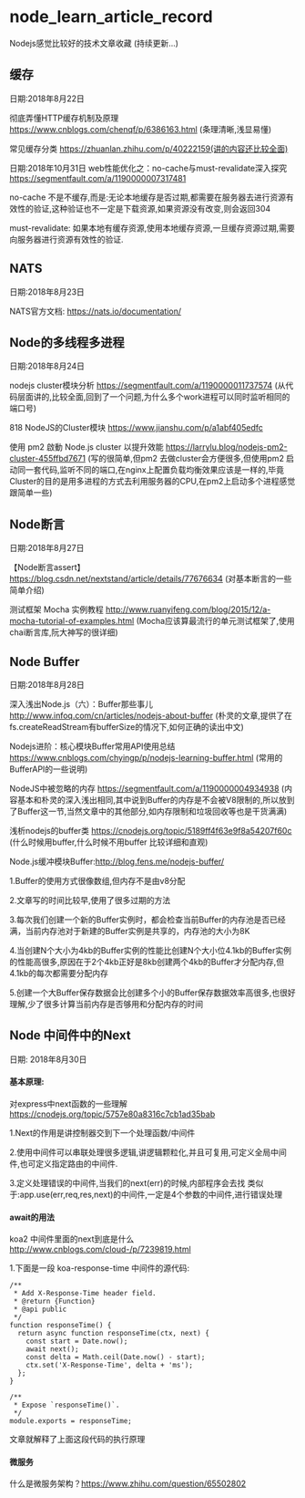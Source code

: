 # node_learn_article_record
Nodejs感觉比较好的技术文章收藏
(持续更新...)

## 缓存

日期:2018年8月22日

彻底弄懂HTTP缓存机制及原理 https://www.cnblogs.com/chenqf/p/6386163.html (条理清晰,浅显易懂)

常见缓存分类 https://zhuanlan.zhihu.com/p/40222159(讲的内容还比较全面)

日期:2018年10月31日
web性能优化之：no-cache与must-revalidate深入探究 https://segmentfault.com/a/1190000007317481 

no-cache 不是不缓存,而是:无论本地缓存是否过期,都需要在服务器去进行资源有效性的验证,这种验证也不一定是下载资源,如果资源没有改变,则会返回304

must-revalidate: 如果本地有缓存资源,使用本地缓存资源,一旦缓存资源过期,需要向服务器进行资源有效性的验证.

## NATS

日期:2018年8月23日

NATS官方文档: https://nats.io/documentation/

## Node的多线程多进程

日期:2018年8月24日

nodejs cluster模块分析 https://segmentfault.com/a/1190000011737574 (从代码层面讲的,比较全面,回到了一个问题,为什么多个work进程可以同时监听相同的端口号)

818 NodeJS的Cluster模块 https://www.jianshu.com/p/a1abf405edfc

使用 pm2 啟動 Node.js cluster 以提升效能 https://larrylu.blog/nodejs-pm2-cluster-455ffbd7671  (写的很简单,但pm2 去做cluster会方便很多,但使用pm2 启动同一套代码,监听不同的端口,在nginx上配置负载均衡效果应该是一样的,毕竟Cluster的目的是用多进程的方式去利用服务器的CPU,在pm2上启动多个进程感觉跟简单一些)

## Node断言

日期:2018年8月27日

【Node断言assert】https://blog.csdn.net/nextstand/article/details/77676634 (对基本断言的一些简单介绍)

测试框架 Mocha 实例教程 http://www.ruanyifeng.com/blog/2015/12/a-mocha-tutorial-of-examples.html (Mocha应该算最流行的单元测试框架了,使用chai断言库,阮大神写的很详细)

## Node Buffer

日期:2018年8月28日

深入浅出Node.js（六）：Buffer那些事儿 http://www.infoq.com/cn/articles/nodejs-about-buffer (朴灵的文章,提供了在fs.createReadStream有bufferSize的情况下,如何正确的读出中文)

Nodejs进阶：核心模块Buffer常用API使用总结 https://www.cnblogs.com/chyingp/p/nodejs-learning-buffer.html (常用的BufferAPI的一些说明)

NodeJS中被忽略的内存 https://segmentfault.com/a/1190000004934938 (内容基本和朴灵的深入浅出相同,其中说到Buffer的内存是不会被V8限制的,所以放到了Buffer这一节,当然文章中的其他部分,如内存限制和垃圾回收等也是干货满满)

浅析nodejs的buffer类 https://cnodejs.org/topic/5189ff4f63e9f8a54207f60c (什么时候用buffer,什么时候不用buffer 比较详细和直观)

Node.js缓冲模块Buffer:http://blog.fens.me/nodejs-buffer/ 

1.Buffer的使用方式很像数组,但内存不是由v8分配

2.文章写的时间比较早,使用了很多过期的方法

3.每次我们创建一个新的Buffer实例时，都会检查当前Buffer的内存池是否已经满，当前内存池对于新建的Buffer实例是共享的，内存池的大小为8K

4.当创建N个大小为4kb的Buffer实例的性能比创建N个大小位4.1kb的Buffer实例的性能高很多,原因在于2个4kb正好是8kb创建两个4kb的Buffer才分配内存,但4.1kb的每次都需要分配内存

5.创建一个大Buffer保存数据会比创建多个小的Buffer保存数据效率高很多,也很好理解,少了很多计算当前内存是否够用和分配内存的时间

## Node 中间件中的Next

日期: 2018年8月30日

#### 基本原理:

对express中next函数的一些理解 https://cnodejs.org/topic/5757e80a8316c7cb1ad35bab

1.Next的作用是讲控制器交到下一个处理函数/中间件

2.使用中间件可以串联处理很多逻辑,讲逻辑颗粒化,并且可复用,可定义全局中间件,也可定义指定路由的中间件.

3.定义处理错误的中间件,当我们的next(err)的时候,内部程序会去找 类似于:app.use(err,req,res,next)的中间件,一定是4个参数的中间件,进行错误处理

#### await的用法
koa2 中间件里面的next到底是什么 http://www.cnblogs.com/cloud-/p/7239819.html

1.下面是一段 koa-response-time 中间件的源代码:

```
/**
 * Add X-Response-Time header field.
 * @return {Function}
 * @api public
 */
function responseTime() {
  return async function responseTime(ctx, next) {
    const start = Date.now();
    await next();
    const delta = Math.ceil(Date.now() - start);
    ctx.set('X-Response-Time', delta + 'ms');
  };
}

/**
 * Expose `responseTime()`.
 */
module.exports = responseTime;

```
文章就解释了上面这段代码的执行原理

#### 微服务
什么是微服务架构？https://www.zhihu.com/question/65502802


